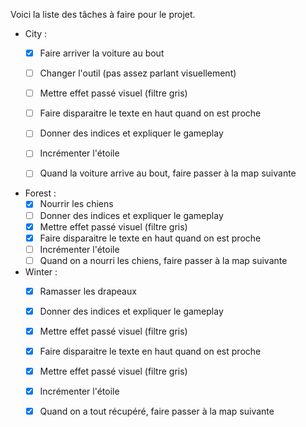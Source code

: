 Voici la liste des tâches à faire pour le projet.

- City : 
    - [x] Faire arriver la voiture au bout
    - [ ] Changer l'outil (pas assez parlant visuellement)
    - [ ] Mettre effet passé visuel (filtre gris)
    - [ ] Faire disparaitre le texte en haut quand on est proche
    - [ ] Donner des indices et expliquer le gameplay
    - [ ] Incrémenter l'étoile
    - [ ] Quand la voiture arrive au bout, faire passer à la map suivante


- Forest : 
    - [x] Nourrir les chiens
    - [ ] Donner des indices et expliquer le gameplay
    - [x] Mettre effet passé visuel (filtre gris)
    - [x] Faire disparaitre le texte en haut quand on est proche
    - [ ] Incrémenter l'étoile
    - [ ] Quand on a nourri les chiens, faire passer à la map suivante

- Winter : 
    - [x] Ramasser les drapeaux
    - [x] Donner des indices et expliquer le gameplay
    - [x] Mettre effet passé visuel (filtre gris)
    - [x] Faire disparaitre le texte en haut quand on est proche
    - [x] Mettre effet passé visuel (filtre gris)
    - [x] Incrémenter l'étoile
    - [x] Quand on a tout récupéré, faire passer à la map suivante



